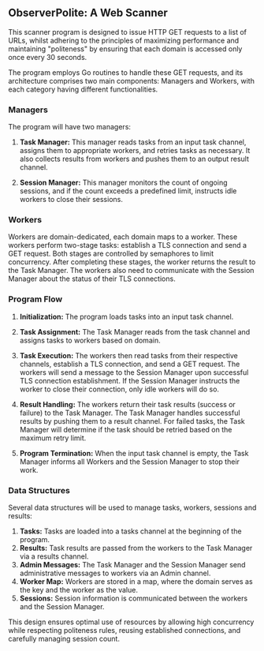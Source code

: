 ## ObserverPolite: A Web Scanner

This scanner program is designed to issue HTTP GET requests to a list of URLs, whilst adhering to the principles of maximizing performance and maintaining "politeness" by ensuring that each domain is accessed only once every 30 seconds.

The program employs Go routines to handle these GET requests, and its architecture comprises two main components: Managers and Workers, with each category having different functionalities.

### Managers

The program will have two managers:

1. **Task Manager:** This manager reads tasks from an input task channel, assigns them to appropriate workers, and retries tasks as necessary. It also collects results from workers and pushes them to an output result channel.

2. **Session Manager:** This manager monitors the count of ongoing sessions, and if the count exceeds a predefined limit, instructs idle workers to close their sessions.

### Workers

Workers are domain-dedicated, each domain maps to a worker. These workers perform two-stage tasks: establish a TLS connection and send a GET request. Both stages are controlled by semaphores to limit concurrency. After completing these stages, the worker returns the result to the Task Manager. The workers also need to communicate with the Session Manager about the status of their TLS connections.

### Program Flow

1. **Initialization:** The program loads tasks into an input task channel. 

2. **Task Assignment:** The Task Manager reads from the task channel and assigns tasks to workers based on domain. 

3. **Task Execution:** The workers then read tasks from their respective channels, establish a TLS connection, and send a GET request. The workers will send a message to the Session Manager upon successful TLS connection establishment. If the Session Manager instructs the worker to close their connection, only idle workers will do so.

4. **Result Handling:** The workers return their task results (success or failure) to the Task Manager. The Task Manager handles successful results by pushing them to a result channel. For failed tasks, the Task Manager will determine if the task should be retried based on the maximum retry limit.

5. **Program Termination:** When the input task channel is empty, the Task Manager informs all Workers and the Session Manager to stop their work.

### Data Structures

Several data structures will be used to manage tasks, workers, sessions and results:

1. **Tasks:** Tasks are loaded into a tasks channel at the beginning of the program.
2. **Results:** Task results are passed from the workers to the Task Manager via a results channel.
3. **Admin Messages:** The Task Manager and the Session Manager send administrative messages to workers via an Admin channel.
4. **Worker Map:** Workers are stored in a map, where the domain serves as the key and the worker as the value.
5. **Sessions:** Session information is communicated between the workers and the Session Manager.

This design ensures optimal use of resources by allowing high concurrency while respecting politeness rules, reusing established connections, and carefully managing session count.
